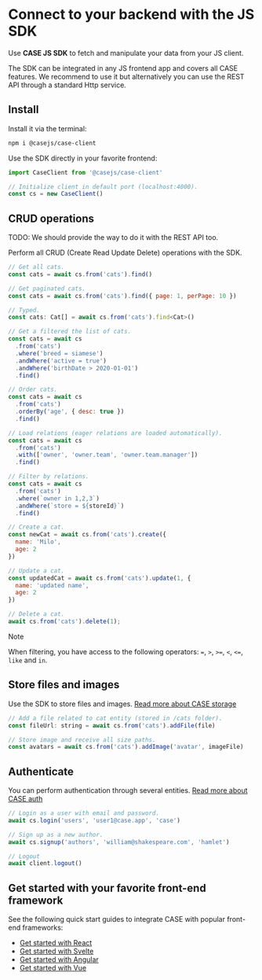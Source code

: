 # Connect to your backend with the JS SDK

Use **CASE JS SDK** to fetch and manipulate your data from your JS client.

The SDK can be integrated in any JS frontend app and covers all CASE features. We recommend to use it but alternatively you can use the REST API through a standard Http service.

## Install

Install it via the terminal:

```bash
npm i @casejs/case-client
```

Use the SDK directly in your favorite frontend:

```js
import CaseClient from '@casejs/case-client'

// Initialize client in default port (localhost:4000).
const cs = new CaseClient()
```

## CRUD operations

TODO: We should provide the way to do it with the REST API too.

Perform all CRUD (Create Read Update Delete) operations with the SDK.

```js
// Get all cats.
const cats = await cs.from('cats').find()

// Get paginated cats.
const cats = await cs.from('cats').find({ page: 1, perPage: 10 })

// Typed.
const cats: Cat[] = await cs.from('cats').find<Cat>()

// Get a filtered the list of cats.
const cats = await cs
  .from('cats')
  .where('breed = siamese')
  .andWhere('active = true')
  .andWhere('birthDate > 2020-01-01')
  .find()

// Order cats.
const cats = await cs
  .from('cats')
  .orderBy('age', { desc: true })
  .find()

// Load relations (eager relations are loaded automatically).
const cats = await cs
  .from('cats')
  .with(['owner', 'owner.team', 'owner.team.manager'])
  .find()

// Filter by relations.
const cats = await cs
  .from('cats')
  .where(`owner in 1,2,3`)
  .andWhere(`store = ${storeId}`)
  .find()

// Create a cat.
const newCat = await cs.from('cats').create({
  name: 'Milo',
  age: 2
})

// Update a cat.
const updatedCat = await cs.from('cats').update(1, {
  name: 'updated name',
  age: 2
})

// Delete a cat.
await cs.from('cats').delete(1);

```

> [!NOTE]
>
> When filtering, you have access to the following operators: `=`, `>`, `>=`, `<`, `<=`, `like` and `in`.

## Store files and images

Use the SDK to store files and images. [Read more about CASE storage](storage.md)

```js
// Add a file related to cat entity (stored in /cats folder).
const fileUrl: string = await cs.from('cats').addFile(file)

// Store image and receive all size paths.
const avatars = await cs.from('cats').addImage('avatar', imageFile)
```

## Authenticate

You can perform authentication through several entities. [Read more about CASE auth](auth.md)

```js
// Login as a user with email and password.
await cs.login('users', 'user1@case.app', 'case')

// Sign up as a new author.
await cs.signup('authors', 'william@shakespeare.com', 'hamlet')

// Logout
await client.logout()
```

## Get started with your favorite front-end framework

See the following quick start guides to integrate CASE with popular front-end frameworks:

- [Get started with React](react.md)
- [Get started with Svelte](svelte.md)
- [Get started with Angular](angular.md)
- [Get started with Vue](vue.md)
